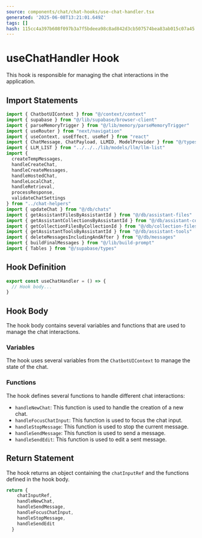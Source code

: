 ```yaml
---
source: components/chat/chat-hooks/use-chat-handler.tsx
generated: '2025-06-08T13:21:01.649Z'
tags: []
hash: 115cc4a397b608f097b3a7f5bdeea98c8ad842d3cb507574bea83ab015c07a45
---
```

# useChatHandler Hook

This hook is responsible for managing the chat interactions in the application.

## Import Statements

```jsx
import { ChatbotUIContext } from "@/context/context"
import { supabase } from "@/lib/supabase/browser-client"
import { parseMemoryTrigger } from "@/lib/memory/parseMemoryTrigger"
import { useRouter } from "next/navigation"
import { useContext, useEffect, useRef } from "react"
import { ChatMessage, ChatPayload, LLMID, ModelProvider } from "@/types"
import { LLM_LIST } from "../../../lib/models/llm/llm-list"
import {
  createTempMessages,
  handleCreateChat,
  handleCreateMessages,
  handleHostedChat,
  handleLocalChat,
  handleRetrieval,
  processResponse,
  validateChatSettings
} from "../chat-helpers"
import { updateChat } from "@/db/chats"
import { getAssistantFilesByAssistantId } from "@/db/assistant-files"
import { getAssistantCollectionsByAssistantId } from "@/db/assistant-collections"
import { getCollectionFilesByCollectionId } from "@/db/collection-files"
import { getAssistantToolsByAssistantId } from "@/db/assistant-tools"
import { deleteMessagesIncludingAndAfter } from "@/db/messages"
import { buildFinalMessages } from "@/lib/build-prompt"
import { Tables } from "@/supabase/types"
```

## Hook Definition

```jsx
export const useChatHandler = () => {
  // Hook body...
}
```

## Hook Body

The hook body contains several variables and functions that are used to manage the chat interactions.

### Variables

The hook uses several variables from the `ChatbotUIContext` to manage the state of the chat.

### Functions

The hook defines several functions to handle different chat interactions:

- `handleNewChat`: This function is used to handle the creation of a new chat.
- `handleFocusChatInput`: This function is used to focus the chat input.
- `handleStopMessage`: This function is used to stop the current message.
- `handleSendMessage`: This function is used to send a message.
- `handleSendEdit`: This function is used to edit a sent message.

## Return Statement

The hook returns an object containing the `chatInputRef` and the functions defined in the hook body.

```jsx
return {
    chatInputRef,
    handleNewChat,
    handleSendMessage,
    handleFocusChatInput,
    handleStopMessage,
    handleSendEdit
  }
```
